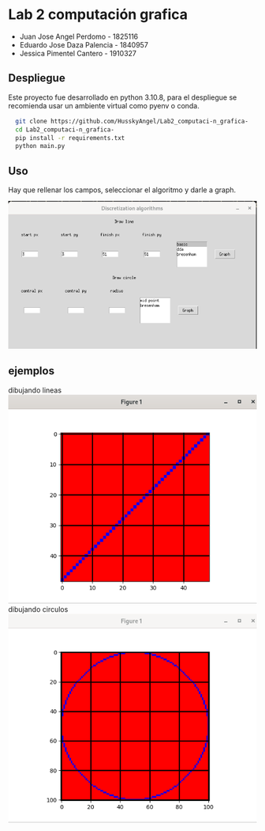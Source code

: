 
# Lab 2 computación grafica
* Juan Jose Angel Perdomo - 1825116
* Eduardo Jose Daza Palencia - 1840957
* Jessica Pimentel Cantero - 1910327


## Despliegue

Este proyecto fue desarrollado en python 3.10.8, para el despliegue se recomienda usar un ambiente virtual como pyenv o conda.

```bash
  git clone https://github.com/HusskyAngel/Lab2_computaci-n_grafica-
  cd Lab2_computaci-n_grafica-
  pip install -r requirements.txt
  python main.py
```





## Uso

Hay que rellenar los campos, seleccionar el algoritmo y darle a graph.<br>


<img src="https://raw.githubusercontent.com/HusskyAngel/Lab2_computaci-n_grafica-/main/images/1.png" >

## ejemplos

dibujando lineas <br>
<img  src="https://raw.githubusercontent.com/HusskyAngel/Lab2_computaci-n_grafica-/main/images/2.png" >
dibujando circulos<br>
<img  src="https://raw.githubusercontent.com/HusskyAngel/Lab2_computaci-n_grafica-/main/images/3.png" >

